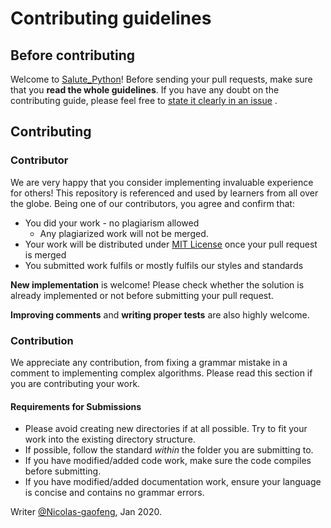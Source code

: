 # Contributing guidelines

## Before contributing

Welcome to [Salute_Python](https://github.com/Nicolas-gaofeng/Salute_Python)! Before sending your pull requests, make sure that you **read the whole guidelines**. If you have any doubt on the contributing guide, please feel free to [state it clearly in an issue](https://github.com/Nicolas-gaofeng/Salute_Python/issues/new) .

## Contributing

### Contributor

We are very happy that you consider implementing invaluable experience for others! This repository is referenced and used by learners from all over the globe. Being one of our contributors, you agree and confirm that:

- You did your work - no plagiarism allowed
  - Any plagiarized work will not be merged.
- Your work will be distributed under [MIT License](LICENSE.md) once your pull request is merged
- You submitted work fulfils or mostly fulfils our styles and standards

**New implementation** is welcome! Please check whether the solution is already implemented or not before submitting your pull request.

**Improving comments** and **writing proper tests** are also highly welcome.

### Contribution

We appreciate any contribution, from fixing a grammar mistake in a comment to implementing complex algorithms. Please read this section if you are contributing your work.

#### Requirements for Submissions
- Please avoid creating new directories if at all possible. Try to fit your work into the existing directory structure.
- If possible, follow the standard *within* the folder you are submitting to.
- If you have modified/added code work, make sure the code compiles before submitting.
- If you have modified/added documentation work, ensure your language is concise and contains no grammar errors.

Writer [@Nicolas-gaofeng](https://github.com/Nicolas-gaofeng), Jan 2020.
